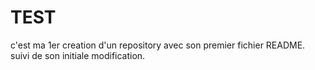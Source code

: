 # TEST

c'est ma 1er creation d'un repository avec son premier fichier README.
suivi de son initiale modification.
